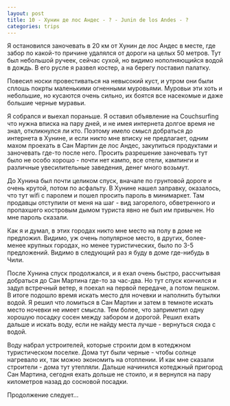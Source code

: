 ```yaml
---
layout: post
title: 10 - Хунин де лос Андес - ? - Junin de los Andes - ?
categories: trips
---
```


Я остановился заночевать в 20 км от Хунин де лос Андес в месте, где забор по какой-то причине удалялся от дороги на целых 50 метров. Тут  был небольшой ручеек, сейчас сухой, но видимо нополняющийся водой в дождь. В его русле я развел костер, а на берегу поставил палатку. 

Повесил носки провестиваться на невысокий куст, и утром они были сплошь покрты маленькими огненными муровьями. Муровьи эти хоть и небольшие, но кусаются очень сильно, их боятся все насекомые и даже большие черные муравьи.

Я собрался и выехал пораньше. Я оставил объявление на Couchsurfing что нужна вписка на пару дней, и не имея интернета долгое время не знал, откликнулся ли кто. Поэтому имело смысл добраться до интернета в Хунине, и если никто мне вписку не предлагает, одним махом проехать в Сан Мартин де лос Андес, закупиться продуктами и заночевать где-то после него. Просить разрешение заночевать тут было не особо хорошо - почти нет кампо, все отели, кампинги и различные увесилительные заведения, денег много возьмут. 

До Хунина был почти целиком спуск, вначале по грунтовой дороге и очень крутой, потом по асфальту. В Хунине нашел заправку, оказалось, что тут wifi с паролем и пошел просить пароль в минимаркет. Там продавцы отступили от меня на шаг - вид загорелого, обветренного и пропахшего костровым дымом туриста явно не был им привычен. Но мне пароль сказали. 

Как я и думал, в этих городах никто мне место на полу в доме не предложил. Видимо, уж очень популярное место, в других, более-менее крупных городах, но менее туристических, было по 3-5 предложений. Видимо в следующий раз я буду в доме где-нибудь в Чили. 

После Хунина спуск продолжался, и я ехал очень быстро, рассчитывая добраться до Сан Мартина где-то за час-два. Но тут спуск кончился и задул встречный ветер, я поехал на первой передаче, а потом пешком. В итоге подошло время искать место для ночевки и наполнить бутылки водой. Я решил что ломиться в Сан Мартин и затем в темноте искать место ночевки не имеет смысла. Тем более, что заприметил одну хорошую посадку сосен между забором и дорогой. Решил ехать дальше и искать воду, если не найду места лучше - вернуться сюда с водой. 

Воду набрал  устроителей, которые строили дом в котеджном туристическом поселке. Дома тут были черные - чтобы солнце нагревало их, так можно экономить на отоплении. И как мне сказали строители - дома тут утепляли. Дальше начинился котеджный пригород Сан Мартина, сегодня ехать дольше не стоило, и я вернулся на пару километров назад до сосновой посадки. 


Продолжение следует...
